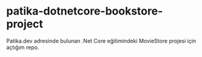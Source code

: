 # patika-dotnetcore-bookstore-project
Patika.dev adresinde bulunan .Net Core eğitimindeki MovieStore projesi için açtığım repo.
